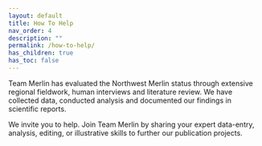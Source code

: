 ```yaml
---
layout: default
title: How To Help
nav_order: 4
description: ""
permalink: /how-to-help/
has_children: true
has_toc: false
---
```


Team Merlin has evaluated the Northwest Merlin status through extensive regional fieldwork, human interviews and literature review. We have collected data, conducted analysis and documented our findings in scientific reports.

We invite you to help. Join Team Merlin by sharing your expert data-entry, analysis, editing, or illustrative skills to further our publication projects.
